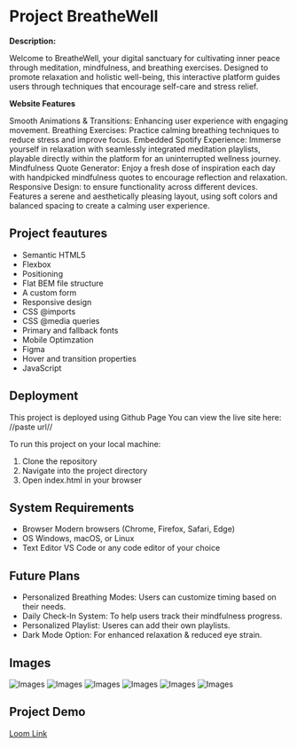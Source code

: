 # Project BreatheWell

**Description:**

Welcome to BreatheWell, your digital sanctuary for cultivating inner peace through meditation, mindfulness, and breathing exercises. Designed to promote relaxation and holistic well-being, this interactive platform guides users through techniques that encourage self-care and stress relief.

**Website Features**

Smooth Animations & Transitions: Enhancing user experience with engaging movement.
Breathing Exercises: Practice calming breathing techniques to reduce stress and improve focus.
Embedded Spotify Experience: Immerse yourself in relaxation with seamlessly integrated meditation playlists, playable directly within the platform for an uninterrupted wellness journey.
Mindfulness Quote Generator: Enjoy a fresh dose of inspiration each day with handpicked mindfulness quotes to encourage reflection and relaxation.
Responsive Design: to ensure functionality across different devices.
Features a serene and aesthetically pleasing layout, using soft colors and balanced spacing to create a calming user experience.

## Project feautures

- Semantic HTML5
- Flexbox
- Positioning
- Flat BEM file structure
- A custom form
- Responsive design
- CSS @imports
- CSS @media queries
- Primary and fallback fonts
- Mobile Optimzation
- Figma
- Hover and transition properties
- JavaScript

## Deployment

This project is deployed using Github Page
You can view the live site here: //paste url//

To run this project on your local machine:

1. Clone the repository
2. Navigate into the project directory
3. Open index.html in your browser

## System Requirements

- Browser Modern browsers (Chrome, Firefox, Safari, Edge)
- OS Windows, macOS, or Linux
- Text Editor VS Code or any code editor of your choice

## Future Plans

- Personalized Breathing Modes: Users can customize timing based on their needs.
- Daily Check-In System: To help users track their mindfulness progress.
- Personalized Playlist: Useres can add their own playlists.
- Dark Mode Option: For enhanced relaxation & reduced eye strain.

## Images

![Images](./readme-images/headerfinal.png)
![Images](./readme-images/about320.png)
![Images](./readme-images/ListenActive.png)
![Images](./readme-images/breathing.png)
![Images](./readme-images/teamfoooter.png)
![Images](./readme-images/figmadesign.png)


## Project Demo
[Loom Link](https://www.loom.com/share/0b0a6352640641ac8eda0548268f64e5?sid=a8ab7a9a-444f-4922-a5a6-36f790a282d7)
